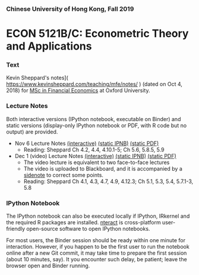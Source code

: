 ### Chinese University of Hong Kong, Fall 2019

# ECON 5121B/C: Econometric Theory and Applications



### Text

Kevin Sheppard's notes]( https://www.kevinsheppard.com/teaching/mfe/notes/ ) (dated on Oct 4, 2018) for [MSc in Financial Economics](https://www.kevinsheppard.com/Category:MFE) at Oxford University.

### Lecture Notes

Both interactive versions (IPython notebook, executable on Binder) and static versions (display-only IPython notebook or PDF, with R code but no output) are provided.

* Nov 6 Lecture Notes [(interactive)](http://mybinder.org/v2/gh/zhentaoshi/MSc-notes/master?filepath=time_series.ipynb) [(static IPNB)]( https://github.com/zhentaoshi/MSc-notes/blob/master/time_series.ipynb) [(static PDF)](https://github.com/zhentaoshi/MSc-notes/blob/master/time_series.pdf)
  * Reading: Sheppard Ch 4.2, 4.4, 4.10.1-5; Ch 5.6, 5.8.5, 5.9
* Dec 1 (video) Lecture Notes [(interactive)](http://mybinder.org/v2/gh/zhentaoshi/MSc-notes/master?filepath=time_series_2.ipynb) [(static IPNB)]( https://github.com/zhentaoshi/MSc-notes/blob/master/time_series_2.ipynb ) [(static PDF)](https://github.com/zhentaoshi/MSc-notes/blob/master/time_series_2.pdf)
  * The video lecture is equivalent to two face-to-face lectures
  * The video is uploaded to Blackboard, and it is accompanied by a [sidenote](https://github.com/zhentaoshi/MSc-notes/blob/master/sidenotes.pdf) to correct some points.
  * Reading: Sheppard Ch 4.1, 4.3, 4.7, 4.9, 4.12.3; Ch 5.1, 5.3, 5.4, 5.7.1-3, 5.8

### IPython Notebook 

The IPython notebook can also be executed locally if IPython, IRkernel and the required R packages are installed. [nteract](https://nteract.io/) is cross-platform user-friendly open-source software to open IPython notebooks.

For most users, the Binder session should be ready within one minute for interaction. However, if you happen to be the first user to run the notebook online after a new Git commit, it may take time to prepare the first session (about 10 minutes, say). It you encounter such delay, be patient; leave the browser open and Binder running.

